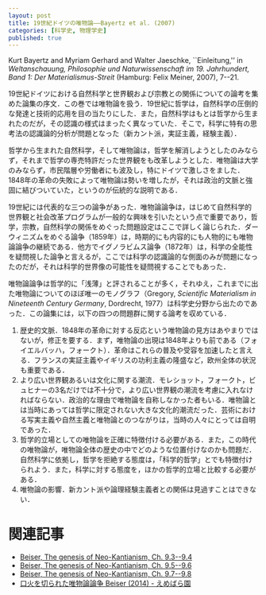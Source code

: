 ```yaml
---
layout: post
title: 19世紀ドイツの唯物論——Bayertz et al. (2007)
categories: [科学史, 物理学史]
published: true
---
```


Kurt Bayertz and Myriam Gerhard and Walter Jaeschke, ``Einleitung,'' in _Weltanschauung, Philosophie und Naturwissenschaft im 19. Jahrhundert, Band 1: Der Materialismus-Streit_ (Hamburg: Felix Meiner, 2007), 7--21.

19世紀ドイツにおける自然科学と世界観および宗教との関係についての論考を集めた論集の序文．この巻では唯物論を扱う．19世紀に哲学は，自然科学の圧倒的な発達と技術的応用を目の当たりにした．また，自然科学はもとは哲学から生まれたのだが，その認識の様式はまったく異なっていた．そこで，科学に特有の思考法の認識論的分析が問題となった（新カント派，実証主義，経験主義）．

哲学から生まれた自然科学，そして唯物論は，哲学を解消しようとしたのみならず，それまで哲学の専売特許だった世界観をも改革しようとした．唯物論は大学のみならず，市民階層や労働者にも波及し，特にドイツで激しさをました．1848年の革命の失敗によって唯物論は勢いを増したが，それは政治的文脈と強固に結びついていた，というのが伝統的な説明である．

19世紀には代表的な三つの論争があった．唯物論論争は，はじめて自然科学的世界観と社会改革プログラムが一般的な興味を引いたという点で重要であり，哲学，宗教，自然科学の関係をめぐった問題設定はここで詳しく論じられた．ダーウィニズムをめぐる論争（1859年）は，時期的にも内容的にも人物的にも唯物論論争の継続である．他方でイグノラビムス論争（1872年）は，科学の全能性を疑問視した論争と言えるが，ここでは科学の認識論的な側面のみが問題になったのだが，それは科学的世界像の可能性を疑問視することでもあった．

唯物論論争は哲学的に「浅薄」と評されることが多く，それゆえ，これまでに出た唯物論についてのほぼ唯一のモノグラフ（Gregory, _Scientific Materialism in Nineteenth Century Germany_, Dordrecht, 1977）は科学史分野から出たのであった．この論集には，以下の四つの問題群に関する論考を収めている．

1. 歴史的文脈．1848年の革命に対する反応という唯物論の見方はあやまりではないが，修正を要する．まず，唯物論の出現は1848年よりも前である（フォイエルバッハ，フォークト）．革命はこれらの普及や受容を加速したと言える．フランスの実証主義やイギリスの功利主義の隆盛など，欧州全体の状況も重要である．
2. より広い世界観あるいは文化に関する潮流．モレショット，フォークト，ビュヒナーの3名だけでは不十分で，より広い世界観の潮流を考慮に入れなければならない．政治的な理由で唯物論を自称しなかった者もいる．唯物論とは当時にあっては哲学に限定されない大きな文化的潮流だった．芸術における写実主義や自然主義と唯物論とのつながりは，当時の人々にとっては自明であった．
3. 哲学的立場としての唯物論を正確に特徴付ける必要がある．また，この時代の唯物論が，唯物論全体の歴史の中でどのような位置付けなのかも問題だ．自然科学に依拠し，哲学を拒絶する態度は，「科学的哲学」とでも特徴付けられよう．また，科学に対する態度を，ほかの哲学的立場と比較する必要がある．
4. 唯物論の影響．新カント派や論理経験主義者との関係は見過すことはできない．


# 関連記事

* [Beiser, The genesis of Neo-Kantianism, Ch. 9.3--9.4](http://hinaba.org/mikro-und-makro/2017/02/03/01.html)
* [Beiser, The genesis of Neo-Kantianism, Ch. 9.5--9.6](http://hinaba.org/mikro-und-makro/2017/02/09/01.html)
* [Beiser, The genesis of Neo-Kantianism, Ch. 9.7--9.8](http://hinaba.org/mikro-und-makro/2017/02/14/01.html)
* [口火を切られた唯物論論争 Beiser (2014) - えめばら園](http://d.hatena.ne.jp/emerose/20160301/1456812556)

